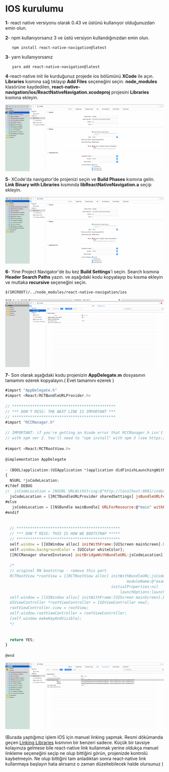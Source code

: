 # IOS kurulumu

**1**- react native versiyonu olarak 0.43 ve üstünü kullanıyor olduğunuzdan emin olun.

**2**- npm kullanıyorsanız 3 ve üstü versiyon kullandığınızdan emin olun.

```text
   npm install react-native-navigation@latest
```

**3**- yarn kullanıyorsanız

```text
   yarn add react-native-navigation@latest
```

**4**-react-native init ile kurduğunuz projede ios bölümünü **XCode** ile açın. **Libraries** kısmına sağ tıklayıp **Add Files** seçeneğini seçin. **node\_modules** klasörüne kaydedilen, **react-native-navigation/ios/ReactNativeNavigation.xcodeproj** projesini **Libraries** kısmına ekleyin.

![](../.gitbook/assets/rnn-ios-1.gif)

**5**- XCode'da navigator'de projenizi seçin ve **Build Phases** kısmına gelin. **Link Binary with Libraries** kısmında **libReactNativeNavigation.a** seçip ekleyin.

![](../.gitbook/assets/rnn-ios-2.gif)

**6**- Yine Project Navigator'de bu kez **Build Settings**'i seçin. Search kısmına **Header Search Paths** yazın. ve aşağıdaki kodu kopyalayıp bu kısıma ekleyin ve mutlaka **recursive** seçeneğini seçin.

```text
$(SRCROOT)/../node_modules/react-native-navigation/ios
```

![](../.gitbook/assets/rnn-ios-7.gif)

**7**- Son olarak aşağıdaki kodu projenizin **AppDelegate.m** dosyasının tamamını ezerek kopyalayın.\( Evet tamamını ezerek \)

```javascript
#import "AppDelegate.h"
#import <React/RCTBundleURLProvider.h>

// **********************************************
// *** DON'T MISS: THE NEXT LINE IS IMPORTANT ***
// **********************************************
#import "RCCManager.h"

// IMPORTANT: if you're getting an Xcode error that RCCManager.h isn't found, you've probably ran "npm install"
// with npm ver 2. You'll need to "npm install" with npm 3 (see https://github.com/wix/react-native-navigation/issues/1)

#import <React/RCTRootView.h>

@implementation AppDelegate

- (BOOL)application:(UIApplication *)application didFinishLaunchingWithOptions:(NSDictionary *)launchOptions
{
  NSURL *jsCodeLocation;
#ifdef DEBUG
//  jsCodeLocation = [NSURL URLWithString:@"http://localhost:8081/index.ios.bundle?platform=ios&dev=true"];
  jsCodeLocation = [[RCTBundleURLProvider sharedSettings] jsBundleURLForBundleRoot:@"index.ios" fallbackResource:nil];
#else
   jsCodeLocation = [[NSBundle mainBundle] URLForResource:@"main" withExtension:@"jsbundle"];
#endif


  // **********************************************
  // *** DON'T MISS: THIS IS HOW WE BOOTSTRAP *****
  // **********************************************
  self.window = [[UIWindow alloc] initWithFrame:[UIScreen mainScreen].bounds];
  self.window.backgroundColor = [UIColor whiteColor];
  [[RCCManager sharedInstance] initBridgeWithBundleURL:jsCodeLocation];

  /*
  // original RN bootstrap - remove this part
  RCTRootView *rootView = [[RCTRootView alloc] initWithBundleURL:jsCodeLocation
                                                      moduleName:@"example"
                                               initialProperties:nil
                                                   launchOptions:launchOptions];
  self.window = [[UIWindow alloc] initWithFrame:[UIScreen mainScreen].bounds];
  UIViewController *rootViewController = [UIViewController new];
  rootViewController.view = rootView;
  self.window.rootViewController = rootViewController;
  [self.window makeKeyAndVisible];
  */


  return YES;
}

@end
```

![](../.gitbook/assets/rnn-ios-4.gif)

\(Burada yaptığımız işlem IOS için manuel linking yapmak. Resmi dökümanda geçen [Linking Libraries](https://facebook.github.io/react-native/docs/linking-libraries-ios.html#step-3) kısmının bir benzeri sadece. Küçük bir tavsiye kolayınıza gelmese bile react-native link kullanmak yerine oldukça manuel linkleme seçeneğini seçip ne olup bittiğini görün, projenizde kontrolü kaybetmeyin. Ne olup bittiğini tam anladıktan sonra react-native link kullanmaya başlayın hata alırsanız o zaman düzeltebilecek halde olursunuz \)

